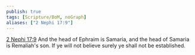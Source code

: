 ```yaml
---
publish: true
tags: [Scripture/BoM, noGraph]
aliases: ["2 Nephi 17:9"]
---
```

[2 Nephi 17:9](https://churchofjesuschrist.org/study/scriptures/bofm/2-ne/17?lang=eng&id=p9#p9) And the head of Ephraim is Samaria, and the head of Samaria is Remaliah's son. If ye will not believe surely ye shall not be established.
